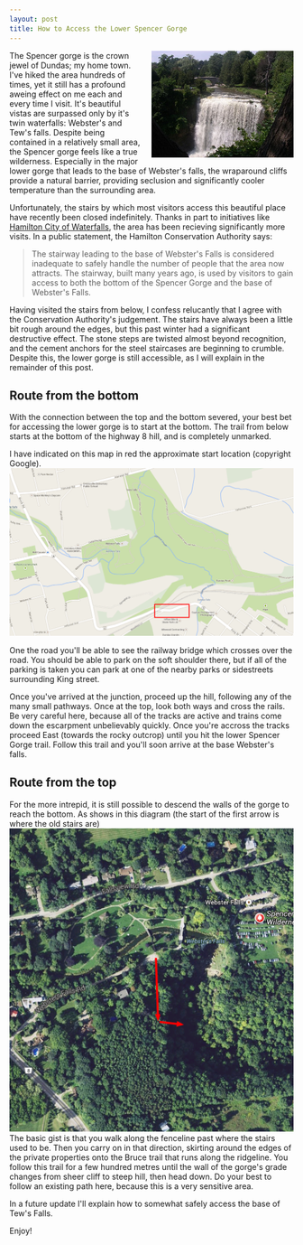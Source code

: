 ```yaml
---
layout: post
title: How to Access the Lower Spencer Gorge
---
```


<img style="float: right; width: 50%; padding-left: 20px; height: 50%" src="/images/websters_falls.jpg" />
The Spencer gorge is the crown jewel of Dundas; my home town. I've hiked the area hundreds of times, yet it still has a profound aweing effect on me each and every time I visit. It's beautiful vistas are surpassed only by it's twin waterfalls: Webster's and Tew's falls. Despite being contained in a relatively small area, the Spencer gorge feels like a true wilderness. Especially in the major lower gorge that leads to the base of Webster's falls, the wraparound cliffs provide a natural barrier, providing seclusion and significantly cooler temperature than the surrounding area.

Unfortunately, the stairs by which most visitors access this beautiful place have recently been closed indefinitely. Thanks in part to initiatives like [Hamilton City of Waterfalls](http://cityofwaterfalls.ca/), the area has been recieving significantly more visits. In a public statement, the Hamilton Conservation Authority says:
> The stairway leading to the base of Webster's Falls is considered inadequate to safely handle the number of people that the area now attracts. The stairway, built many years ago, is used by visitors to gain access to both the bottom of the Spencer Gorge and the base of Webster's Falls.

Having visited the stairs from below, I confess relucantly that I agree with the Conservation Authority's judgement. The stairs have always been a little bit rough around the edges, but this past winter had a significant destructive effect. The stone steps are twisted almost beyond recognition, and the cement anchors for the steel staircases are beginning to crumble. Despite this, the lower gorge is still accessible, as I will explain in the remainder of this post. 

## Route from the bottom
With the connection between the top and the bottom severed, your best bet for accessing the lower gorge is to start at the bottom. The trail from below starts at the bottom of the highway 8 hill, and is completely unmarked.

I have indicated on this map in red the approximate start location (copyright Google).
![map of where to park](/images/where_to_park.png)

One the road you'll be able to see the railway bridge which crosses over the road. You should be able to park on the soft shoulder there, but if all of the parking is taken you can park at one of the nearby parks or sidestreets surrounding King street.

Once you've arrived at the junction, proceed up the hill, following any of the many small pathways. Once at the top, look both ways and cross the rails. Be very careful here, because all of the tracks are active and trains come down the escarpment unbelievably quickly. Once you're accross the tracks proceed East (towards the rocky outcrop) until you hit the lower Spencer Gorge trail. Follow this trail and you'll soon arrive at the base Webster's falls. 

## Route from the top
For the more intrepid, it is still possible to descend the walls of the gorge to reach the bottom. As shows in this diagram (the start of the first arrow is where the old stairs are)
![map from the top](/images/route_from_top.png)
The basic gist is that you walk along the fenceline past where the stairs used to be. Then you carry on in that direction, skirting around the edges of the private properties onto the Bruce trail that runs along the ridgeline. You follow this trail for a few hundred metres until the wall of the gorge's grade changes from sheer cliff to steep hill, then head down. Do your best to follow an existing path here, because this is a very sensitive area.

In a future update I'll explain how to somewhat safely access the base of Tew's Falls.

Enjoy!
